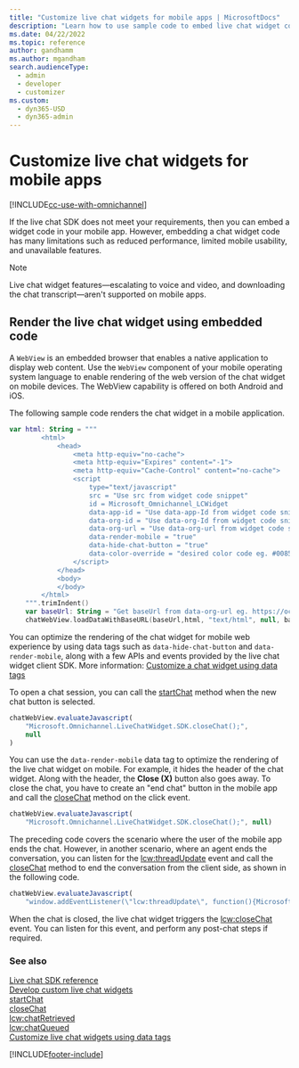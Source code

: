 ```yaml
---
title: "Customize live chat widgets for mobile apps | MicrosoftDocs"
description: "Learn how to use sample code to embed live chat widget code directly in your mobile apps."
ms.date: 04/22/2022
ms.topic: reference
author: gandhamm
ms.author: mgandham
search.audienceType: 
  - admin
  - developer
  - customizer
ms.custom: 
  - dyn365-USD
  - dyn365-admin
---
```


# Customize live chat widgets for mobile apps

[!INCLUDE[cc-use-with-omnichannel](../../includes/cc-use-with-omnichannel.md)]

If the live chat SDK does not meet your requirements, then you can embed a widget code in your mobile app. However, embedding a chat widget code has many limitations such as reduced performance, limited mobile usability, and unavailable features.

> [!NOTE]
> Live chat widget features&mdash;escalating to voice and video, and downloading the chat transcript&mdash;aren't supported on mobile apps.

## Render the live chat widget using embedded code

A `WebView` is an embedded browser that enables a native application to display web content. Use the `WebView` component of your mobile operating system language to enable rendering of the web version of the chat widget on mobile devices. The WebView capability is offered on both Android and iOS.

The following sample code renders the chat widget in a mobile application.

```kotlin
var html: String = """
        <html>
            <head>
                <meta http-equiv="no-cache">
                <meta http-equiv="Expires" content="-1">
                <meta http-equiv="Cache-Control" content="no-cache">
                <script 
                    type="text/javascript"
                    src = "Use src from widget code snippet"
                    id = Microsoft_Omnichannel_LCWidget
                    data-app-id = "Use data-app-Id from widget code snippet"
                    data-org-id = "Use data-org-Id from widget code snippet"
                    data-org-url = "Use data-org-url from widget code snippet"
                    data-render-mobile = "true"
                    data-hide-chat-button = "true"
                    data-color-override = "desired color code eg. #008577">
                </script>
            </head>
            <body>
            </body>
        </html>
    """.trimIndent()
    var baseUrl: String = "Get baseUrl from data-org-url eg. https://oc-cdn-ocprod.azureedge.net"
    chatWebView.loadDataWithBaseURL(baseUrl,html, "text/html", null, baseUrl)
```

You can optimize the rendering of the chat widget for mobile web experience by using data tags such as `data-hide-chat-button` and `data-render-mobile`, along with a few APIs and events provided by the live chat widget client SDK. More information: [Customize a chat widget using data tags](customize-chat-widget.md)

To open a chat session, you can call the [startChat](reference/methods/startchat.md) method when the new chat button is selected.

```javascript
chatWebView.evaluateJavascript(
    "Microsoft.Omnichannel.LiveChatWidget.SDK.closeChat();",
    null
)
```

You can use the `data-render-mobile` data tag to optimize the rendering of the live chat widget on mobile. For example, it hides the header of the chat widget. Along with the header, the **Close (X)** button also goes away. To close the chat, you have to create an "end chat" button in the mobile app and call the [closeChat](reference/methods/closeChat.md) method on the click event.

```javascript
chatWebView.evaluateJavascript(
    "Microsoft.Omnichannel.LiveChatWidget.SDK.closeChat();", null)
```

The preceding code covers the scenario where the user of the mobile app ends the chat. However, in another scenario, where an agent ends the conversation, you can listen for the [lcw:threadUpdate](reference/events/lcw-threadUpdate.md) event and call the [closeChat](reference/methods/closeChat.md) method to end the conversation from the client side, as shown in the following code.

```javascript
chatWebView.evaluateJavascript(
    "window.addEventListener(\"lcw:threadUpdate\", function(){Microsoft.Omnichannel.LiveChatWidget.SDK.closeChat();})", null)
```

When the chat is closed, the live chat widget triggers the [lcw:closeChat](reference/events/lcw-closechat.md) event. You can listen for this event, and perform any post-chat steps if required.

### See also

[Live chat SDK reference](omnichannel-reference.md)  
[Develop custom live chat widgets](develop-live-chat-widget.md)  
[startChat](reference/methods/startchat.md)  
[closeChat](reference/methods/closeChat.md)  
[lcw:chatRetrieved](reference/events/lcw-chatRetrieved.md)  
[lcw:chatQueued](reference/events/lcw-chatQueued.md)  
[Customize live chat widgets using data tags](customize-chat-widget.md)  

[!INCLUDE[footer-include](../../includes/footer-banner.md)]
